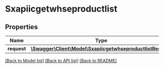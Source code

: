 # Sxapiicgetwhseproductlist

## Properties
Name | Type | Description | Notes
------------ | ------------- | ------------- | -------------
**request** | [**\Swagger\Client\Model\SxapiicgetwhseproductlistRequest**](SxapiicgetwhseproductlistRequest.md) |  | [optional] 

[[Back to Model list]](../README.md#documentation-for-models) [[Back to API list]](../README.md#documentation-for-api-endpoints) [[Back to README]](../README.md)


